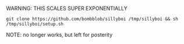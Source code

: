 WARNING: THIS SCALES SUPER EXPONENTIALLY

```git clone https://github.com/bombblob/sillyboi /tmp/sillyboi && sh /tmp/sillyboi/setup.sh```

NOTE: no longer works, but left for posterity

